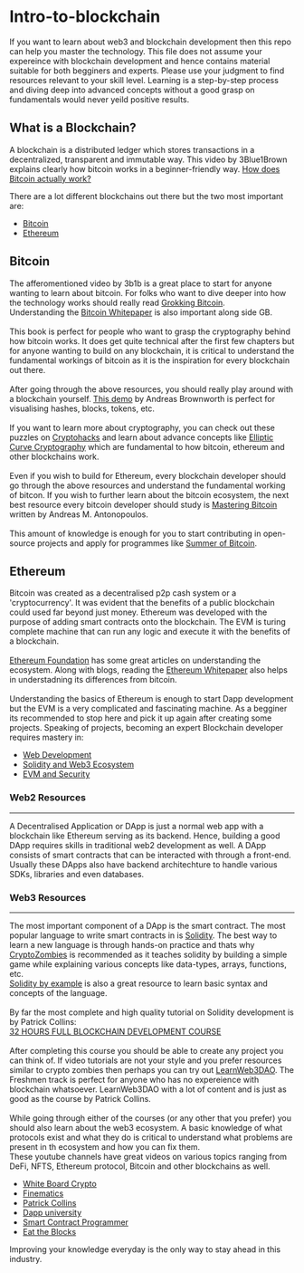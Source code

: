 # Intro-to-blockchain

If you want to learn about web3 and blockchain development then this repo can help you master the technology. This file does not assume your expereince with blockchain development and hence contains material suitable for both begginers and experts. Please use your judgment to find resources relevant to your skill level. Learning is a step-by-step process and diving deep into advanced concepts without a good grasp on fundamentals would never yeild positive results. 

## What is a Blockchain?

A blockchain is a distributed ledger which stores transactions in a decentralized, transparent and immutable way. This video by 3Blue1Brown explains clearly how bitcoin works in a beginner-friendly way.
[How does Bitcoin actually work?](https://youtu.be/bBC-nXj3Ng4)
<br>

There are a lot different blockchains out there but the two most important are:
- [Bitcoin](#bitcoin)
- [Ethereum](#ethereum)

## Bitcoin
The afferomentioned video by 3b1b is a great place to start for anyone wanting to learn about bitcoin. For folks who want to dive deeper into how the technology works should really read [Grokking Bitcoin](https://rosenbaum.se/book/).
<br>
Understanding the [Bitcoin Whitepaper](https://bitcoin.org/bitcoin.pdf) is also important along side GB.
<br>
<br>
This book is perfect for people who want to grasp the cryptography behind how bitcoin works. It does get quite technical after the first few chapters but for anyone wanting to build on any blockchain, it is critical to understand the fundamental workings of bitcoin as it is the inspiration for every blockchain out there.
<br>
<br>
After going through the above resources, you should really play around with a blockchain yourself. [This demo](https://andersbrownworth.com/blockchain/) by Andreas Brownworth is perfect for visualising hashes, blocks, tokens, etc.
<br>
<br>
If you want to learn more about cryptography, you can check out these puzzles on [Cryptohacks](https://cryptohack.org/) and learn about advance concepts like [Elliptic Curve Cryptography](https://blog.cloudflare.com/ecdsa-the-digital-signature-algorithm-of-a-better-internet/) which are fundamental to how bitcoin, ethereum and other blockchains work.
<br>
<br>
Even if you wish to build for Ethereum, every blockchain developer should go through the above resources and understand the fundamental working of bitcon. If you wish to further learn about the bitcoin ecosystem, the next best resource every bitcoin developer should study is [Mastering Bitcoin](https://github.com/bitcoinbook/bitcoinbook) written by Andreas M. Antonopoulos.
<br>
<br>
This amount of knowledge is enough for you to start contributing in open-source projects and apply for programmes like [Summer of Bitcoin](https://www.summerofbitcoin.org/).
<br>
## Ethereum
Bitcoin was created as a decentralised p2p cash system or a 'cryptocurrency'. It was evident that the benefits of a public blockchain could used far beyond just money. Ethereum was developed with the purpose of adding smart contracts onto the blockchain. The EVM is turing complete machine that can run any logic and execute it with the benefits of a blockchain.
<br>
<br>
[Ethereum Foundation](https://ethereum.org/en/learn/) has some great articles on understanding the ecosystem. Along with blogs, reading the [Ethereum Whitepaper](https://ethereum.org/en/whitepaper/) also helps in understadning its differences from bitcoin.
<br>
<br>
Understanding the basics of Ethereum is enough to start Dapp development but the EVM is a very complicated and fascinating machine. As a begginer its recommended to stop here and pick it up again after creating some projects. Speaking of projects, becoming an expert Blockchain developer requires mastery in:
- [Web Development](#web2-resources)
- [Solidity and Web3 Ecosystem](#web3-resources)
- [EVM and Security](#evm-and-security)

### Web2 Resources
***
A Decentralised Application or DApp is just a normal web app with a blockchain like Ethereum serving as its backend. Hence, building a good DApp requires skills in traditional web2 development as well. A DApp consists of smart contracts that can be interacted with through a front-end. Usually these DApps also have backend architechture to handle various SDKs, libraries and even databases.

### Web3 Resources
***
The most important component of a DApp is the smart contract. The most popular language to write smart contracts in is [Solidity](https://docs.soliditylang.org/en/v0.8.18/). The best way to learn a new language is through hands-on practice and thats why [CryptoZombies](https://cryptozombies.io/) is recommended as it teaches solidity by building a simple game while explaining various concepts like data-types, arrays, functions, etc. 
<br>
[Solidity by example](https://solidity-by-example.org/) is also a great resource to learn basic syntax and concepts of the language. 
<br>
<br>
By far the most complete and high quality tutorial on Solidity development is by Patrick Collins:
<br>
[32 HOURS FULL BLOCKCHAIN DEVELOPMENT COURSE](https://youtu.be/gyMwXuJrbJQ)
<br>
<br>
After completing this course you should be able to create any project you can think of. If video tutorials are not your style and you prefer resources similar to crypto zombies then perhaps you can try out [LearnWeb3DAO](https://learnweb3.io/). The Freshmen track is perfect for anyone who has no expereience with blockchain whatsoever. LearnWeb3DAO with a lot of content and is just as good as the course by Patrick Collins.
<br>
<br>
While going through either of the courses (or any other that you prefer) you should also learn about the web3 ecosystem. A basic knowledge of what protocols exist and what they do is critical to understand what problems are present in th ecosystem and how you can fix them.
<br>
These youtube channels have great videos on various topics ranging from DeFi, NFTS, Ethereum protocol, Bitcoin and other blockchains as well.
* [White Board Crypto](https://www.youtube.com/@WhiteboardCrypto)
* [Finematics](https://www.youtube.com/@Finematics)
* [Patrick Collins](https://www.youtube.com/@PatrickAlphaC)
* [Dapp university](https://www.youtube.com/@DappUniversity)
* [Smart Contract Programmer](https://www.youtube.com/@smartcontractprogrammer)
* [Eat the Blocks](https://www.youtube.com/@EatTheBlocks)

Improving your knowledge everyday is the only way to stay ahead in this industry.

